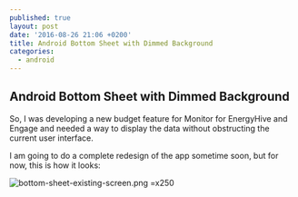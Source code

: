 ```yaml
---
published: true
layout: post
date: '2016-08-26 21:06 +0200'
title: Android Bottom Sheet with Dimmed Background
categories:
  - android
---
```

## Android Bottom Sheet with Dimmed Background

So, I was developing a new budget feature for Monitor for EnergyHive and Engage and needed a way to display the data without obstructing the current user interface. 

I am going to do a complete redesign of the app sometime soon, but for now, this is how it looks:

![bottom-sheet-existing-screen.png =x250]({{site.baseurl}}/assets/bottom-sheet-existing-screen.png)
